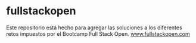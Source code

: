 # fullstackopen
Este repositorio está hecho para agregar las soluciones a los diferentes retos impuestos por el Bootcamp Full Stack Open. www.fullstackopen.com
